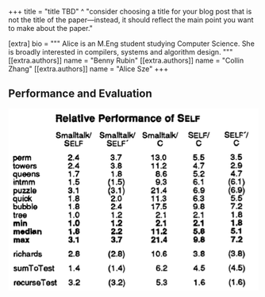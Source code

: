 +++
title = "title TBD"
^ "consider choosing a title for your blog post that is not the title of the paper—instead, it should reflect the main point you want to make about the paper."


[extra]
bio = """
  Alice is an M.Eng student studying Computer Science. She is broadly interested in compilers, systems and algorithm design.
"""
[[extra.authors]]
name = "Benny Rubin"
[[extra.authors]]
name = "Collin Zhang"
[[extra.authors]]
name = "Alice Sze"
+++

## Performance and Evaluation

<p align="center">
<img src="self-relative-performance.png" />
</p>